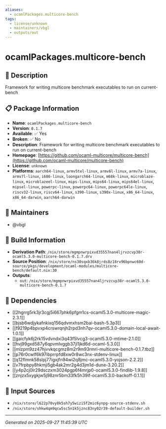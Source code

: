 ```yaml
---
aliases:
  - ocamlPackages.multicore-bench
tags:
  - license/unknown
  - maintainers/vbgl
  - outputs/out
---
```


# ocamlPackages.multicore-bench

## 📝 Description

Framework for writing multicore benchmark executables to run on current-bench

## 📋 Package Information

- **Name**: `ocamlPackages.multicore-bench`
- **Version**: `0.1.7`
- **Available**: ✅ Yes
- **Broken**: ✅ No
- **Description**: Framework for writing multicore benchmark executables to run on current-bench
- **Homepage**: [https://github.com/ocaml-multicore/multicore-bench](https://github.com/ocaml-multicore/multicore-bench)
- **License**: `unknown`
- **Platforms**: `aarch64-linux`, `armv5tel-linux`, `armv6l-linux`, `armv7a-linux`, `armv7l-linux`, `i686-linux`, `loongarch64-linux`, `m68k-linux`, `microblaze-linux`, `microblazeel-linux`, `mips-linux`, `mips64-linux`, `mips64el-linux`, `mipsel-linux`, `powerpc-linux`, `powerpc64-linux`, `powerpc64le-linux`, `riscv32-linux`, `riscv64-linux`, `s390-linux`, `s390x-linux`, `x86_64-linux`, `x86_64-darwin`, `aarch64-darwin`
## 👥 Maintainers

- @vbgl


## 🔧 Build Information

- **Derivation Path**: `/nix/store/mgmpnwrpixvd35557nan4ljrvzcvp38r-ocaml5.3.0-multicore-bench-0.1.7.drv`
- **Source Position**: `/nix/store/ns30sqxb36k8jrds8z18rv96bpnwc60d-source/pkgs/development/ocaml-modules/multicore-bench/default.nix:30`
- **Outputs**:
  - `out`:  `/nix/store/mgmpnwrpixvd35557nan4ljrvzcvp38r-ocaml5.3.0-multicore-bench-0.1.7`

## 🔗 Dependencies

- [[2hgrrg5rk3jr3cgj5i667phk6pfgm1cs-ocaml5.3.0-multicore-magic-2.3.1]]
- [[bjsb6wdjykafnkixq156qdvmxhsm2bai-bash-5.3p3]]
- [[f9219p4bpvxp4crswrqnjh2rpd3nh7qv-ocaml5.3.0-domain-local-await-1.0.1]]
- [[gaicfyk6j2rk15vdvndxi3q43f5lvcg3-ocaml5.3.0-mtime-2.1.0]]
- [[hvj99gxd587y6qpvmlvggb37jl1jkd6d-ocaml-5.3.0]]
- [[mlzpm9zz47hjvvkqcgmz8m2r9m93rmri-multicore-bench-0.1.7.tbz]]
- [[p76r0cwlf6k97ibprrpfd8xw0r8wc3nx-stdenv-linux]]
- [[q12flmnk58slpj77igxjfn94wi2q8jmc-ocaml5.3.0-yojson-2.2.2]]
- [[v7frpbpy8hkmji5gb4ak2mr2g4d3jm1d-dune-3.20.2]]
- [[y4p2cj0lr29dsczxm3024pgp6f4mrjp0-ocaml5.3.0-findlib-1.9.8]]
- [[znjzx5xygkjw5j98znr5bm33fk5h39if-ocaml5.3.0-backoff-0.1.1]]

## 📁 Input Sources

- `/nix/store/l622p70vy8k5sh7y5wizi5f2mic6ynpg-source-stdenv.sh`
- `/nix/store/shkw4qm9qcw5sc5n1k5jznc83ny02r39-default-builder.sh`

---
*Generated on 2025-09-27 11:45:39 UTC*
